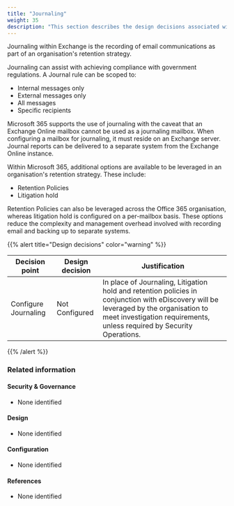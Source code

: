 ```yaml
---
title: "Journaling"
weight: 35
description: "This section describes the design decisions associated with Journaling for system(s) built using ASD's Blueprint for Secure Cloud."
---
```


Journaling within Exchange is the recording of email communications as part of an organisation's retention strategy.

Journaling can assist with achieving compliance with government regulations. A Journal rule can be scoped to:

* Internal messages only
* External messages only
* All messages
* Specific recipients

Microsoft 365 supports the use of journaling with the caveat that an Exchange Online mailbox cannot be used as a journaling mailbox. When configuring a mailbox for journaling, it must reside on an Exchange server. Journal reports can be delivered to a separate system from the Exchange Online instance. 

Within Microsoft 365, additional options are available to be leveraged in an organisation's retention strategy. These include:

* Retention Policies
* Litigation hold

Retention Policies can also be leveraged across the Office 365 organisation, whereas litigation hold is configured on a per-mailbox basis. These options reduce the complexity and management overhead involved with recording email and backing up to separate systems.

{{% alert title="Design decisions" color="warning" %}}

| Decision point       | Design decision | Justification                                                                                                                                                                                                   |
|----------------------|-----------------|-----------------------------------------------------------------------------------------------------------------------------------------------------------------------------------------------------------------|
| Configure Journaling | Not Configured  | In place of Journaling, Litigation hold and retention policies in conjunction with eDiscovery will be leveraged by the organisation to meet investigation requirements, unless required by Security Operations. |

{{% /alert %}}

### Related information

#### Security & Governance

* None identified

#### Design

* None identified

#### Configuration

* None identified

#### References

* None identified
